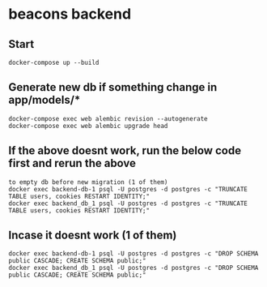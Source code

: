 # beacons backend

## Start
```
docker-compose up --build
```

## Generate new db if something change in app/models/*
```
docker-compose exec web alembic revision --autogenerate
docker-compose exec web alembic upgrade head
```

## If the above doesnt work, run the below code first and rerun the above
```
to empty db before new migration (1 of them)
docker exec backend-db-1 psql -U postgres -d postgres -c "TRUNCATE TABLE users, cookies RESTART IDENTITY;"
docker exec backend_db_1 psql -U postgres -d postgres -c "TRUNCATE TABLE users, cookies RESTART IDENTITY;"
```

## Incase it doesnt work (1 of them)
```
docker exec backend-db-1 psql -U postgres -d postgres -c "DROP SCHEMA public CASCADE; CREATE SCHEMA public;"
docker exec backend_db_1 psql -U postgres -d postgres -c "DROP SCHEMA public CASCADE; CREATE SCHEMA public;"
```

